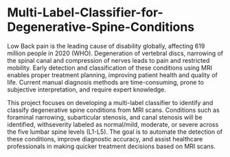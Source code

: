 # Multi-Label-Classifier-for-Degenerative-Spine-Conditions

Low Back pain is the leading cause of disability globally, affecting 619 million people in 2020 (WHO).
Degeneration of vertebral discs, narrowing of the spinal canal and compression of nerves leads to pain and restricted mobility.
Early detection and classification of these conditions using MRI enables proper treatment planning, improving patient health and
quality of life.
Current manual diagnosis methods are time-consuming, prone to subjective interpretation, and require expert knowledge.

This project focuses on developing a multi-label classifier to identify and classify degenerative spine conditions from MRI scans.
Conditions such as foraminal narrowing, subarticular stenosis, and canal stenosis will be identified, withseverity labeled as normal/mild, moderate, or severe across the five lumbar spine levels (L1-L5).
The goal is to automate the detection of these conditions, improve diagnostic accuracy, and assist healthcare professionals in making quicker treatment decisions based on MRI scans.
